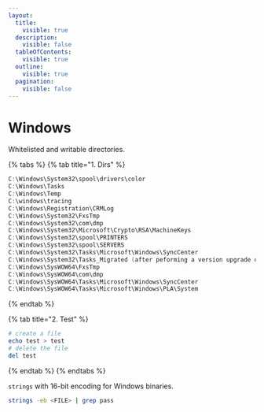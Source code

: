 ```yaml
---
layout:
  title:
    visible: true
  description:
    visible: false
  tableOfContents:
    visible: true
  outline:
    visible: true
  pagination:
    visible: false
---
```


# Windows

Whitelisted and writable directories.

{% tabs %}
{% tab title="1. Dirs" %}
```powershell
C:\Windows\System32\spool\drivers\color
C:\Windows\Tasks 
C:\Windows\Temp 
C:\windows\tracing
C:\Windows\Registration\CRMLog
C:\Windows\System32\FxsTmp
C:\Windows\System32\com\dmp
C:\Windows\System32\Microsoft\Crypto\RSA\MachineKeys
C:\Windows\System32\spool\PRINTERS
C:\Windows\System32\spool\SERVERS
C:\Windows\System32\Tasks\Microsoft\Windows\SyncCenter
C:\Windows\System32\Tasks_Migrated (after peforming a version upgrade of Windows 10)
C:\Windows\SysWOW64\FxsTmp
C:\Windows\SysWOW64\com\dmp
C:\Windows\SysWOW64\Tasks\Microsoft\Windows\SyncCenter
C:\Windows\SysWOW64\Tasks\Microsoft\Windows\PLA\System
```
{% endtab %}

{% tab title="2. Test" %}
```powershell
# create a file
echo test > test
# delete the file
del test
```
{% endtab %}
{% endtabs %}

`strings` with 16-bit encoding for Windows binaries.

```bash
strings -eb <FILE> | grep pass
```
